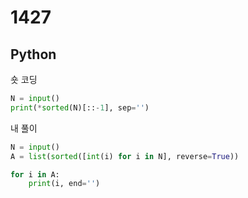 # 1427

## Python

숏 코딩

```python
N = input()
print(*sorted(N)[::-1], sep='')
```

내 풀이

```python
N = input()
A = list(sorted([int(i) for i in N], reverse=True))

for i in A:
    print(i, end='')
```